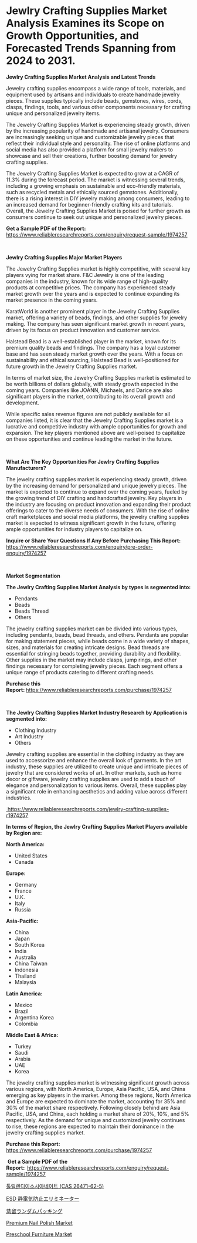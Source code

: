 <p><h1>Jewlry Crafting Supplies Market Analysis Examines its Scope on Growth Opportunities, and Forecasted Trends Spanning from 2024 to 2031.</h1></p><p><strong>Jewlry Crafting Supplies Market Analysis and Latest Trends</strong></p>
<p><p>Jewelry crafting supplies encompass a wide range of tools, materials, and equipment used by artisans and individuals to create handmade jewelry pieces. These supplies typically include beads, gemstones, wires, cords, clasps, findings, tools, and various other components necessary for crafting unique and personalized jewelry items.</p><p>The Jewelry Crafting Supplies Market is experiencing steady growth, driven by the increasing popularity of handmade and artisanal jewelry. Consumers are increasingly seeking unique and customizable jewelry pieces that reflect their individual style and personality. The rise of online platforms and social media has also provided a platform for small jewelry makers to showcase and sell their creations, further boosting demand for jewelry crafting supplies.</p><p>The Jewelry Crafting Supplies Market is expected to grow at a CAGR of 11.3% during the forecast period. The market is witnessing several trends, including a growing emphasis on sustainable and eco-friendly materials, such as recycled metals and ethically sourced gemstones. Additionally, there is a rising interest in DIY jewelry making among consumers, leading to an increased demand for beginner-friendly crafting kits and tutorials. Overall, the Jewelry Crafting Supplies Market is poised for further growth as consumers continue to seek out unique and personalized jewelry pieces.</p></p>
<p><strong>Get a Sample PDF of the Report:&nbsp;</strong> <a href="https://www.reliableresearchreports.com/enquiry/request-sample/1974257">https://www.reliableresearchreports.com/enquiry/request-sample/1974257</a></p>
<p>&nbsp;</p>
<p><strong>Jewlry Crafting Supplies Major Market Players</strong></p>
<p><p>The Jewelry Crafting Supplies market is highly competitive, with several key players vying for market share. F&C Jewelry is one of the leading companies in the industry, known for its wide range of high-quality products at competitive prices. The company has experienced steady market growth over the years and is expected to continue expanding its market presence in the coming years.</p><p>KaratWorld is another prominent player in the Jewelry Crafting Supplies market, offering a variety of beads, findings, and other supplies for jewelry making. The company has seen significant market growth in recent years, driven by its focus on product innovation and customer service.</p><p>Halstead Bead is a well-established player in the market, known for its premium quality beads and findings. The company has a loyal customer base and has seen steady market growth over the years. With a focus on sustainability and ethical sourcing, Halstead Bead is well-positioned for future growth in the Jewelry Crafting Supplies market.</p><p>In terms of market size, the Jewelry Crafting Supplies market is estimated to be worth billions of dollars globally, with steady growth expected in the coming years. Companies like JOANN, Michaels, and Darice are also significant players in the market, contributing to its overall growth and development.</p><p>While specific sales revenue figures are not publicly available for all companies listed, it is clear that the Jewelry Crafting Supplies market is a lucrative and competitive industry with ample opportunities for growth and expansion. The key players mentioned above are well-poised to capitalize on these opportunities and continue leading the market in the future.</p></p>
<p>&nbsp;</p>
<p><strong>What Are The Key Opportunities For Jewlry Crafting Supplies Manufacturers?</strong></p>
<p><p>The jewelry crafting supplies market is experiencing steady growth, driven by the increasing demand for personalized and unique jewelry pieces. The market is expected to continue to expand over the coming years, fueled by the growing trend of DIY crafting and handcrafted jewelry. Key players in the industry are focusing on product innovation and expanding their product offerings to cater to the diverse needs of consumers. With the rise of online craft marketplaces and social media platforms, the jewelry crafting supplies market is expected to witness significant growth in the future, offering ample opportunities for industry players to capitalize on.</p></p>
<p><strong>Inquire or Share Your Questions If Any Before Purchasing This Report:</strong> <a href="https://www.reliableresearchreports.com/enquiry/pre-order-enquiry/1974257">https://www.reliableresearchreports.com/enquiry/pre-order-enquiry/1974257</a></p>
<p>&nbsp;</p>
<p><strong>Market Segmentation</strong></p>
<p><strong>The Jewlry Crafting Supplies Market Analysis by types is segmented into:</strong></p>
<p><ul><li>Pendants</li><li>Beads</li><li>Beads Thread</li><li>Others</li></ul></p>
<p><p>The jewelry crafting supplies market can be divided into various types, including pendants, beads, bead threads, and others. Pendants are popular for making statement pieces, while beads come in a wide variety of shapes, sizes, and materials for creating intricate designs. Bead threads are essential for stringing beads together, providing durability and flexibility. Other supplies in the market may include clasps, jump rings, and other findings necessary for completing jewelry pieces. Each segment offers a unique range of products catering to different crafting needs.</p></p>
<p><strong>Purchase this Report:&nbsp;</strong><a href="https://www.reliableresearchreports.com/purchase/1974257">https://www.reliableresearchreports.com/purchase/1974257</a></p>
<p>&nbsp;</p>
<p><strong>The Jewlry Crafting Supplies Market Industry Research by Application is segmented into:</strong></p>
<p><ul><li>Clothing Industry</li><li>Art Industry</li><li>Others</li></ul></p>
<p><p>Jewelry crafting supplies are essential in the clothing industry as they are used to accessorize and enhance the overall look of garments. In the art industry, these supplies are utilized to create unique and intricate pieces of jewelry that are considered works of art. In other markets, such as home decor or giftware, jewelry crafting supplies are used to add a touch of elegance and personalization to various items. Overall, these supplies play a significant role in enhancing aesthetics and adding value across different industries.</p></p>
<p><a href="https://www.reliableresearchreports.com/jewlry-crafting-supplies-r1974257">&nbsp;https://www.reliableresearchreports.com/jewlry-crafting-supplies-r1974257</a></p>
<p><strong>In terms of Region, the Jewlry Crafting Supplies Market Players available by Region are:</strong></p>
<p>
    <p> <strong> North America: </strong>
        <ul>
            <li>United States</li>
            <li>Canada</li>
        </ul>
        </p> 
    <p> <strong> Europe: </strong>
        <ul>
            <li>Germany</li>
            <li>France</li>
            <li>U.K.</li>
            <li>Italy</li>
            <li>Russia</li>
        </ul>
        </p> 
    <p> <strong> Asia-Pacific: </strong>
        <ul>
            <li>China</li>
            <li>Japan</li>
            <li>South Korea</li>
            <li>India</li>
            <li>Australia</li>
            <li>China Taiwan</li>
            <li>Indonesia</li>
            <li>Thailand</li>
            <li>Malaysia</li>
        </ul>
        </p> 
    <p> <strong> Latin America: </strong>
        <ul>
            <li>Mexico</li>
            <li>Brazil</li>
            <li>Argentina Korea</li>
            <li>Colombia</li>
        </ul>
        </p> 
    <p> <strong> Middle East & Africa: </strong>
        <ul>
            <li>Turkey</li>
            <li>Saudi</li>
            <li>Arabia</li>
            <li>UAE</li>
            <li>Korea</li>
        </ul>
    </p>
    </p>
<p><p>The jewelry crafting supplies market is witnessing significant growth across various regions, with North America, Europe, Asia Pacific, USA, and China emerging as key players in the market. Among these regions, North America and Europe are expected to dominate the market, accounting for 35% and 30% of the market share respectively. Following closely behind are Asia Pacific, USA, and China, each holding a market share of 20%, 10%, and 5% respectively. As the demand for unique and customized jewelry continues to rise, these regions are expected to maintain their dominance in the jewelry crafting supplies market.</p></p>
<p><strong>Purchase this Report: </strong><a href="https://www.reliableresearchreports.com/purchase/1974257">https://www.reliableresearchreports.com/purchase/1974257</a></p>
<p>&nbsp;<strong>Get a Sample PDF of the Report:&nbsp;&nbsp;</strong><a href="https://www.reliableresearchreports.com/enquiry/request-sample/1974257">https://www.reliableresearchreports.com/enquiry/request-sample/1974257</a></p>
<p><strong></strong></p>
<p><p><a href="https://medium.com/@genius6587678/%EA%B8%80%EB%A1%9C%EB%B2%8C-%ED%86%A8%EB%A3%A8%EC%9D%B4%EB%A0%8C-%EB%94%94%EC%9D%B4%EC%86%8C%EC%8B%9C%EC%95%84%EB%84%A4%EC%9D%B4%ED%8A%B8-cas-26471-62-5-%EC%8B%9C%EC%9E%A5-%EA%B8%B0%ED%9A%8C-%EB%B0%8F-2024%EB%85%84%EB%B6%80%ED%84%B0-2031%EB%85%84%EA%B9%8C%EC%A7%80%EC%9D%98-%EC%98%88%EC%B8%A1-9340ee2cbe4e">톨릴렌디이소시아네이트 (CAS 26471-62-5)</a></p><p><a href="https://medium.com/@hugofirst21/%E3%82%B0%E3%83%AD%E3%83%BC%E3%83%90%E3%83%ABesd%E6%8A%97%E9%9D%99%E9%9B%BB%E6%B6%88%E7%81%AB%E5%99%A8%E5%B8%82%E5%A0%B4%E3%81%AE%E7%8A%B6%E6%B3%81-2024%E5%B9%B4%E3%81%8B%E3%82%892031%E5%B9%B4-%E3%81%8A%E3%82%88%E3%81%B3%E5%9C%B0%E5%9F%9F-%E8%A3%BD%E5%93%81-%E3%82%A8%E3%83%B3%E3%83%89%E3%83%A6%E3%83%BC%E3%82%B9%E5%88%A5%E3%81%AE%E4%BA%88%E6%B8%AC-84c9fee683f2">ESD 静電気防止エリミネーター</a></p><p><a href="https://github.com/KaliMetz2023/Market-Research-Report-List-1/blob/main/9975116145809.md">蒸留ランダムパッキング</a></p><p><a href="https://github.com/ockatxef85/Market-Research-Report-List-1/blob/main/premium-nail-polish-market.md">Premium Nail Polish Market</a></p><p><a href="https://github.com/khlifeservices/Market-Research-Report-List-1/blob/main/preschool-furniture-market.md">Preschool Furniture Market</a></p></p>